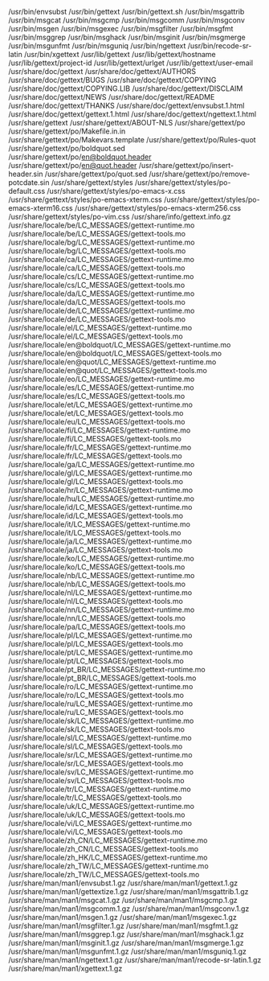/usr/bin/envsubst
/usr/bin/gettext
/usr/bin/gettext.sh
/usr/bin/msgattrib
/usr/bin/msgcat
/usr/bin/msgcmp
/usr/bin/msgcomm
/usr/bin/msgconv
/usr/bin/msgen
/usr/bin/msgexec
/usr/bin/msgfilter
/usr/bin/msgfmt
/usr/bin/msggrep
/usr/bin/msghack
/usr/bin/msginit
/usr/bin/msgmerge
/usr/bin/msgunfmt
/usr/bin/msguniq
/usr/bin/ngettext
/usr/bin/recode-sr-latin
/usr/bin/xgettext
/usr/lib/gettext
/usr/lib/gettext/hostname
/usr/lib/gettext/project-id
/usr/lib/gettext/urlget
/usr/lib/gettext/user-email
/usr/share/doc/gettext
/usr/share/doc/gettext/AUTHORS
/usr/share/doc/gettext/BUGS
/usr/share/doc/gettext/COPYING
/usr/share/doc/gettext/COPYING.LIB
/usr/share/doc/gettext/DISCLAIM
/usr/share/doc/gettext/NEWS
/usr/share/doc/gettext/README
/usr/share/doc/gettext/THANKS
/usr/share/doc/gettext/envsubst.1.html
/usr/share/doc/gettext/gettext.1.html
/usr/share/doc/gettext/ngettext.1.html
/usr/share/gettext
/usr/share/gettext/ABOUT-NLS
/usr/share/gettext/po
/usr/share/gettext/po/Makefile.in.in
/usr/share/gettext/po/Makevars.template
/usr/share/gettext/po/Rules-quot
/usr/share/gettext/po/boldquot.sed
/usr/share/gettext/po/en@boldquot.header
/usr/share/gettext/po/en@quot.header
/usr/share/gettext/po/insert-header.sin
/usr/share/gettext/po/quot.sed
/usr/share/gettext/po/remove-potcdate.sin
/usr/share/gettext/styles
/usr/share/gettext/styles/po-default.css
/usr/share/gettext/styles/po-emacs-x.css
/usr/share/gettext/styles/po-emacs-xterm.css
/usr/share/gettext/styles/po-emacs-xterm16.css
/usr/share/gettext/styles/po-emacs-xterm256.css
/usr/share/gettext/styles/po-vim.css
/usr/share/info/gettext.info.gz
/usr/share/locale/be/LC_MESSAGES/gettext-runtime.mo
/usr/share/locale/be/LC_MESSAGES/gettext-tools.mo
/usr/share/locale/bg/LC_MESSAGES/gettext-runtime.mo
/usr/share/locale/bg/LC_MESSAGES/gettext-tools.mo
/usr/share/locale/ca/LC_MESSAGES/gettext-runtime.mo
/usr/share/locale/ca/LC_MESSAGES/gettext-tools.mo
/usr/share/locale/cs/LC_MESSAGES/gettext-runtime.mo
/usr/share/locale/cs/LC_MESSAGES/gettext-tools.mo
/usr/share/locale/da/LC_MESSAGES/gettext-runtime.mo
/usr/share/locale/da/LC_MESSAGES/gettext-tools.mo
/usr/share/locale/de/LC_MESSAGES/gettext-runtime.mo
/usr/share/locale/de/LC_MESSAGES/gettext-tools.mo
/usr/share/locale/el/LC_MESSAGES/gettext-runtime.mo
/usr/share/locale/el/LC_MESSAGES/gettext-tools.mo
/usr/share/locale/en@boldquot/LC_MESSAGES/gettext-runtime.mo
/usr/share/locale/en@boldquot/LC_MESSAGES/gettext-tools.mo
/usr/share/locale/en@quot/LC_MESSAGES/gettext-runtime.mo
/usr/share/locale/en@quot/LC_MESSAGES/gettext-tools.mo
/usr/share/locale/eo/LC_MESSAGES/gettext-runtime.mo
/usr/share/locale/es/LC_MESSAGES/gettext-runtime.mo
/usr/share/locale/es/LC_MESSAGES/gettext-tools.mo
/usr/share/locale/et/LC_MESSAGES/gettext-runtime.mo
/usr/share/locale/et/LC_MESSAGES/gettext-tools.mo
/usr/share/locale/eu/LC_MESSAGES/gettext-tools.mo
/usr/share/locale/fi/LC_MESSAGES/gettext-runtime.mo
/usr/share/locale/fi/LC_MESSAGES/gettext-tools.mo
/usr/share/locale/fr/LC_MESSAGES/gettext-runtime.mo
/usr/share/locale/fr/LC_MESSAGES/gettext-tools.mo
/usr/share/locale/ga/LC_MESSAGES/gettext-runtime.mo
/usr/share/locale/gl/LC_MESSAGES/gettext-runtime.mo
/usr/share/locale/gl/LC_MESSAGES/gettext-tools.mo
/usr/share/locale/hr/LC_MESSAGES/gettext-runtime.mo
/usr/share/locale/hu/LC_MESSAGES/gettext-runtime.mo
/usr/share/locale/id/LC_MESSAGES/gettext-runtime.mo
/usr/share/locale/id/LC_MESSAGES/gettext-tools.mo
/usr/share/locale/it/LC_MESSAGES/gettext-runtime.mo
/usr/share/locale/it/LC_MESSAGES/gettext-tools.mo
/usr/share/locale/ja/LC_MESSAGES/gettext-runtime.mo
/usr/share/locale/ja/LC_MESSAGES/gettext-tools.mo
/usr/share/locale/ko/LC_MESSAGES/gettext-runtime.mo
/usr/share/locale/ko/LC_MESSAGES/gettext-tools.mo
/usr/share/locale/nb/LC_MESSAGES/gettext-runtime.mo
/usr/share/locale/nb/LC_MESSAGES/gettext-tools.mo
/usr/share/locale/nl/LC_MESSAGES/gettext-runtime.mo
/usr/share/locale/nl/LC_MESSAGES/gettext-tools.mo
/usr/share/locale/nn/LC_MESSAGES/gettext-runtime.mo
/usr/share/locale/nn/LC_MESSAGES/gettext-tools.mo
/usr/share/locale/pa/LC_MESSAGES/gettext-tools.mo
/usr/share/locale/pl/LC_MESSAGES/gettext-runtime.mo
/usr/share/locale/pl/LC_MESSAGES/gettext-tools.mo
/usr/share/locale/pt/LC_MESSAGES/gettext-runtime.mo
/usr/share/locale/pt/LC_MESSAGES/gettext-tools.mo
/usr/share/locale/pt_BR/LC_MESSAGES/gettext-runtime.mo
/usr/share/locale/pt_BR/LC_MESSAGES/gettext-tools.mo
/usr/share/locale/ro/LC_MESSAGES/gettext-runtime.mo
/usr/share/locale/ro/LC_MESSAGES/gettext-tools.mo
/usr/share/locale/ru/LC_MESSAGES/gettext-runtime.mo
/usr/share/locale/ru/LC_MESSAGES/gettext-tools.mo
/usr/share/locale/sk/LC_MESSAGES/gettext-runtime.mo
/usr/share/locale/sk/LC_MESSAGES/gettext-tools.mo
/usr/share/locale/sl/LC_MESSAGES/gettext-runtime.mo
/usr/share/locale/sl/LC_MESSAGES/gettext-tools.mo
/usr/share/locale/sr/LC_MESSAGES/gettext-runtime.mo
/usr/share/locale/sr/LC_MESSAGES/gettext-tools.mo
/usr/share/locale/sv/LC_MESSAGES/gettext-runtime.mo
/usr/share/locale/sv/LC_MESSAGES/gettext-tools.mo
/usr/share/locale/tr/LC_MESSAGES/gettext-runtime.mo
/usr/share/locale/tr/LC_MESSAGES/gettext-tools.mo
/usr/share/locale/uk/LC_MESSAGES/gettext-runtime.mo
/usr/share/locale/uk/LC_MESSAGES/gettext-tools.mo
/usr/share/locale/vi/LC_MESSAGES/gettext-runtime.mo
/usr/share/locale/vi/LC_MESSAGES/gettext-tools.mo
/usr/share/locale/zh_CN/LC_MESSAGES/gettext-runtime.mo
/usr/share/locale/zh_CN/LC_MESSAGES/gettext-tools.mo
/usr/share/locale/zh_HK/LC_MESSAGES/gettext-runtime.mo
/usr/share/locale/zh_TW/LC_MESSAGES/gettext-runtime.mo
/usr/share/locale/zh_TW/LC_MESSAGES/gettext-tools.mo
/usr/share/man/man1/envsubst.1.gz
/usr/share/man/man1/gettext.1.gz
/usr/share/man/man1/gettextize.1.gz
/usr/share/man/man1/msgattrib.1.gz
/usr/share/man/man1/msgcat.1.gz
/usr/share/man/man1/msgcmp.1.gz
/usr/share/man/man1/msgcomm.1.gz
/usr/share/man/man1/msgconv.1.gz
/usr/share/man/man1/msgen.1.gz
/usr/share/man/man1/msgexec.1.gz
/usr/share/man/man1/msgfilter.1.gz
/usr/share/man/man1/msgfmt.1.gz
/usr/share/man/man1/msggrep.1.gz
/usr/share/man/man1/msghack.1.gz
/usr/share/man/man1/msginit.1.gz
/usr/share/man/man1/msgmerge.1.gz
/usr/share/man/man1/msgunfmt.1.gz
/usr/share/man/man1/msguniq.1.gz
/usr/share/man/man1/ngettext.1.gz
/usr/share/man/man1/recode-sr-latin.1.gz
/usr/share/man/man1/xgettext.1.gz
